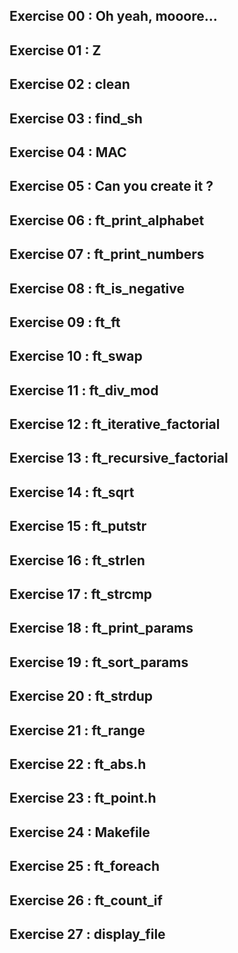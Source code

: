 
## Exercise 00 : Oh yeah, mooore...
## Exercise 01 : Z
## Exercise 02 : clean
## Exercise 03 : find_sh
## Exercise 04 : MAC
## Exercise 05 : Can you create it ?
## Exercise 06 : ft_print_alphabet
## Exercise 07 : ft_print_numbers
## Exercise 08 : ft_is_negative
## Exercise 09 : ft_ft
## Exercise 10 : ft_swap
## Exercise 11 : ft_div_mod
## Exercise 12 : ft_iterative_factorial
## Exercise 13 : ft_recursive_factorial
## Exercise 14 : ft_sqrt
## Exercise 15 : ft_putstr
## Exercise 16 : ft_strlen
## Exercise 17 : ft_strcmp
## Exercise 18 : ft_print_params
## Exercise 19 : ft_sort_params
## Exercise 20 : ft_strdup
## Exercise 21 : ft_range
## Exercise 22 : ft_abs.h
## Exercise 23 : ft_point.h
## Exercise 24 : Makefile
## Exercise 25 : ft_foreach
## Exercise 26 : ft_count_if
## Exercise 27 : display_file
